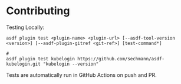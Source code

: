 # Contributing

Testing Locally:

```shell
asdf plugin test <plugin-name> <plugin-url> [--asdf-tool-version <version>] [--asdf-plugin-gitref <git-ref>] [test-command*]

#
asdf plugin test kubelogin https://github.com/sechmann/asdf-kubelogin.git "kubelogin --version"
```

Tests are automatically run in GitHub Actions on push and PR.
